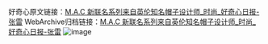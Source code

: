 好奇心原文链接：[M.A.C 新联名系列来自英伦知名帽子设计师_时尚_好奇心日报-张雷](https://www.qdaily.com/articles/4160.html)
WebArchive归档链接：[M.A.C 新联名系列来自英伦知名帽子设计师_时尚_好奇心日报-张雷](http://web.archive.org/web/20190623153854/https://www.qdaily.com/articles/4160.html)
![image](http://ww3.sinaimg.cn/large/007d5XDpgy1g3veutkz6kj30u043oasc)